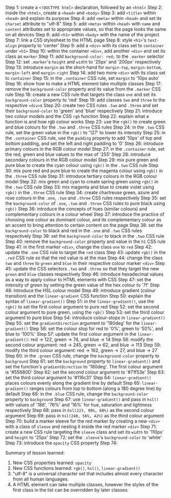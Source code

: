 Step 1: create a `<!DOCTYPE html>` declaration, followed by an `<html>`
Step 2: inside the `<html>`, create a `<head>` and `<body>`
Step 3: add `<title>` within `<head>` and explain its purpose
Step 4: add `<meta>` within `<head>` and set its `charset` attribute to "utf-8"
Step 5: add `<meta>` within `<head>` with `name` and `content`
        attributes set to appropriate values, so that the page looks the same
        on all devices
Step 6: add `<h1>` within `<body>` with the name of the project
Step 7: link a CSS stylesheet to the HTML page
Step 8: style `<h1>`'s `text-align` property to 'center'
Step 9: add a `<div>` with its class set to `container` under `<h1>`
Step 10: within the container `<div>`, add another `<div>` and set its class as
         `marker`
Step 11: add `background-color: red;` to the `.marker` selector
Step 12: set `.marker`'s `height` and `width` to '25px' and '200px' respectively
Step 13: introduce `margin` as the short-hand for `margin-top`, `margin-bottom`,
         `margin-left` and `margin-right`
Step 14: add two more `<div>` with its class set to `container`
Step 15: in the `.container` CSS rule, set `margin` to '10px auto'
Step 16: show how to make a HTML element take multiple classes
Step 17: remove the `background-color` property and its value from the `.marker`
         CSS rule
Step 18: create a new CSS rule that targets the class `one` and set its
         `background-color` property to 'red'
Step 19: add classes `two` and `three` to the respective `<div>`s
Step 20: create two CSS rules `.two` and `.three` and set their
         `background-color` to 'green' and 'blue' respectively
Step 21: introduce two colour models and the CSS `rgb` function
Step 22: explain what a function is and how rgb colour works
Step 23: use the `rgb()` to create green and blue colours for the `.two` and
         `.three` CSS rules
Step 24: in the `.two` CSS rule, set the green value in the `rgb()` to '127'
         to lower its intensity
Step 25: in the `.container` CSS rule, use the `padding` property to add '10px'
         of top and bottom padding, and set the left and right padding to '0'
Step 26: introduce primary colours in the RGB colour model
Step 27: in the `.container` rule, set the red, green and blue values to the
         max of '255'
Step 28: introduce secondary colours in the RGB colour model
Step 29: mix pure green and pure blue to create the cyan colour using `rgb()` in 
         the `.two` CSS rule
Step 30: mix pure red and pure blue to create the magenta colour using `rgb()`
         in the `.three` CSS rule
Step 31: introduce tertiary colours in the RGB colour model
Step 32: mix green and cyan to create spring green using `rgb()` in the `.two`
         CSS rule
Step 33: mix magenta and blue to create violet using `rgb()` in the `.three` CSS
         rule
Step 34: create chartreuse green, azure and rose colours in the `.one`, `.two`
         and `.three` CSS rules respectively
Step 35: set the `background-color` of `.one`, `.two` and `.three` CSS rules
         to pure black using `rgb()`
Step 36: introduce the concepts of hues (similar colours) and complementary
         colours in a colour wheel
Step 37: introduce the practice of choosing one colour as dominant colour, and
         its complementary colour as an accent to bring attention to certain
         content on the page
Step 38: set the `background-color` to black and red in the `.one` and `.two`
         CSS rules respectively
Step 39: set the `background-color` to black in the `.two` CSS rule
Step 40: remove the `background-color` property and value in the `h1` CSS rule
Step 41: in the first marker `<div>`, change the class `one` to `red`
Step 42: update the `.one` CSS rule to target the `red` class
Step 43: update `rgb()` in the `.red` CSS rule so that the red value is at the
         max
Step 44: change the class `two` and `three` to `green` and `blue` in their
         respective colour marker `<div>`
Step 45: update the CSS selectors `.two` and `.three` so that they target the
         new `green` and `blue` classes respectively
Step 46: introduce hexadecimal values as a way to apply colour to HTML elements
         with CSS
Step 47: set the intensity of green by setting the green value of the hex
         colour to '7f'
Step 48: introduce the HSL colour model
Step 49: introduce gradient (colour transition) and the `linear-gradient`
         CSS function
Step 50: explain the syntax of `linear-gradient()`
Step 51: in the `linear-gradient()`, use the `rgb()` to set the first colour
         argument to pure red
Step 52: set the second colour argument to pure green, using the `rgb()`
Step 53: set the third colour argument to pure blue
Step 54: introduce colour-stops in `linear-gradient()`
Step 55: set the `gradientDirection` argument to '180deg' for the
         `linear-gradient()`
Step 56: set the colour stop for red to '0%', green to '50%', and blue to '100%'
Step 57: update the first colour argument in the `linear-gradient()`:
         red -> 122, green -> 74, and blue -> 14
Step 58: modify the second colour argument: red -> 245, green -> 62, and blue ->
         113
Step 59: modify the third colour argument: red -> 162, green -> 27, and blue ->
         27
Step 60: in the `.green` CSS rule, change the `background-color` property to
         `background`
Step 61: set the `background` property to `linear-gradient()` and set the
         function's `gradientDirection` to '180deg'. The first colour argument
         is '#55680D'
Step 62: set the second colour argument to '#71f53e'
Step 63: set the third colour argument to '#116c31'
Step 64: `linear-gradient()` places colours evenly along the gradient line by
         default
Step 65: `linear-gradient()` ranges colours from top to bottom (along a 180
         degree line) by default
Step 66: in the `.blue` CSS rule, change the `background-color` property to
         `background`
Step 67: use `linear-gradient()` and pass in `hsl()` with values of '186',
         '76%' and '16%' for hue, saturation and lightness respectively
Step 68: pass in `hsl(223, 90%, 60%)` as the second colour argument
Step 69: pass in `hsl(240, 56%, 42%)` as the third colour argument
Step 70: build a marker sleeve for the red marker by creating a new `<div>` with
         a class of `sleeve` and nesting it inside the red marker `<div>`
Step 71: create a new CSS rule targeting the `sleeve` class and set its
         `width` to '110px' and `height` to '25px'
Step 72: set the `.sleeve`'s `background-color` to 'white'
Step 73: introduce the `opacity` CSS property
Step 74: 

Summary of lesson learned:
1. New CSS properties learned: `opacity`
2. New CSS functions learned: `rgb()`, `hsl()`, `linear-gradient()`
3. "utf-8" is a universal character set that includes almost every character
   from all human languages.
4. A HTML element can take multiple classes, however the styles of the first
   class in the list can be overridden by later classes.